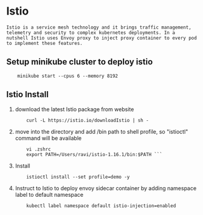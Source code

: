 # Istio
    Istio is a service mesh technology and it brings traffic management, telemetry and security to complex kubernetes deployments. In a nutshell Istio uses Envoy proxy to inject proxy container to every pod to implement these features. 

## Setup minikube cluster to deploy istio 
        minikube start --cpus 6 --memory 8192

## Istio Install

1. download the latest Istio package from website
    ``` shell 
        curl -L https://istio.io/downloadIstio | sh -
2. move into the directory and add /bin path to shell profile, so "istioctl" command will be available
    ``` shell
        vi .zshrc
        export PATH=/Users/ravi/istio-1.16.1/bin:$PATH ```

3. Install
    ``` shell
        istioctl install --set profile=demo -y

4. Instruct to Istio to deploy envoy sidecar container by adding namespace label to default namespace
    ``` shell    
        kubectl label namespace default istio-injection=enabled
